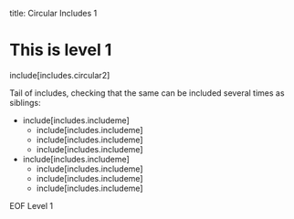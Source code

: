 title: Circular Includes 1

# This is level 1

include[includes.circular2]

Tail of includes, checking that the same can be included several times as siblings:

* include[includes.includeme]
    * include[includes.includeme]
    * include[includes.includeme]
    * include[includes.includeme]
* include[includes.includeme]
    * include[includes.includeme]
    * include[includes.includeme]
    * include[includes.includeme]


EOF Level 1